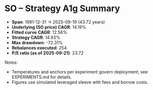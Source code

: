 # SO – Strategy A1g Summary

- **Span**: 1981-12-31 → 2025-09-19 (43.72 years)
- **Underlying (SO price) CAGR**: 14.19%
- **Fitted curve CAGR**: 12.56%
- **Strategy CAGR**: 14.93%
- **Max drawdown**: -72.31%
- **Rebalances executed**: 254
- **P/E ratio (as of 2025-09-21)**: 23.72

Notes:

- Temperatures and anchors per experiment govern deployment; see EXPERIMENTS.md for details.
- Figures use simulated leveraged sleeve with fees and borrow costs.

